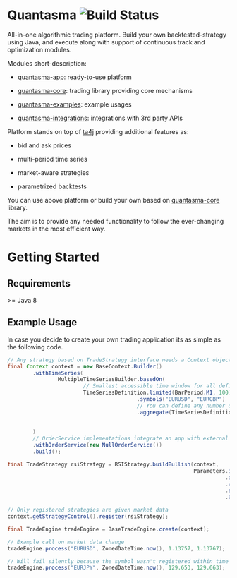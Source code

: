 # Quantasma ![Build Status](https://travis-ci.com/pmorou/quantasma.svg?branch=master)

All-in-one algorithmic trading platform. Build your own backtested-strategy using Java, and execute along with support of continuous track and optimization modules.

Modules short-description:

-   [quantasma-app]({quantasma-app/}): ready-to-use platform

-   [quantasma-core]({quantasma-core/}): trading library providing core mechanisms

-   [quantasma-examples]({quantasma-examples/}): example usages

-   [quantasma-integrations]({quantasma-integrations/}): integrations with 3rd party APIs

Platform stands on top of [ta4j](https://github.com/ta4j/ta4j) providing additional features as:

-   bid and ask prices

-   multi-period time series

-   market-aware strategies

-   parametrized backtests

You can use above platform or build your own based on [quantasma-core]({quantasma-core/}) library.

The aim is to provide any needed functionality to follow the ever-changing markets in the most efficient way.

# Getting Started

## Requirements

&gt;= Java 8

## Example Usage

In case you decide to create your own trading application its as simple as the following code.

``` java
// Any strategy based on TradeStrategy interface needs a Context object
final Context context = new BaseContext.Builder()
        .withTimeSeries(
                MultipleTimeSeriesBuilder.basedOn(
                        // Smallest accessible time window for all defined below symbols
                        TimeSeriesDefinition.limited(BarPeriod.M1, 100))
                                         .symbols("EURUSD", "EURGBP")
                                         // You can define any number of additional time windows for above symbols
                                         .aggregate(TimeSeriesDefinition.Group.of("EURUSD")
                                                                              .add(TimeSeriesDefinition.limited(BarPeriod.M5, 100))
                                                                              .add(TimeSeriesDefinition.limited(BarPeriod.M30, 100)))
        )
        // OrderService implementations integrate an app with external APIs
        .withOrderService(new NullOrderService())
        .build();

final TradeStrategy rsiStrategy = RSIStrategy.buildBullish(context,
                                                           Parameters.instance(ParameterList.class)
                                                                     .add(ParameterList.TRADE_SYMBOL, "EURUSD")
                                                                     .add(ParameterList.RSI_PERIOD, 14)
                                                                     .add(ParameterList.RSI_LOWER_BOUND, 30)
                                                                     .add(ParameterList.RSI_UPPER_BOUND, 70));

// Only registered strategies are given market data
context.getStrategyControl().register(rsiStrategy);

final TradeEngine tradeEngine = BaseTradeEngine.create(context);

// Example call on market data change
tradeEngine.process("EURUSD", ZonedDateTime.now(), 1.13757, 1.13767);

// Will fail silently because the symbol wasn't registered within time series definitions
tradeEngine.process("EURJPY", ZonedDateTime.now(), 129.653, 129.663);
```
